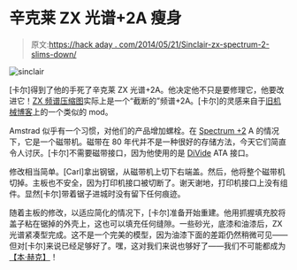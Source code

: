 # 辛克莱 ZX 光谱+2A 瘦身

> 原文:[https://hack aday . com/2014/05/21/Sinclair-zx-spectrum-2-slims-down/](https://hackaday.com/2014/05/21/sinclair-zx-spectrum-2-slims-down/)

![sinclair](../Images/fa9e123572dc95618fc9d022922914b1.png)

[卡尔]得到了他的手死了辛克莱 ZX 光谱+2A。他决定他不只是要修理它，他要改进它！[ZX 频谱压缩图](http://retrotext.blogspot.co.uk/2014/04/zx-spectrum-compact.html)实际上是一个“截断的”频谱+2A。[卡尔]的灵感来自于[旧机械博客](http://oldmachinery.blogspot.fi/2012/09/sinclair-spectrum-128k-2-mini.html)上的一个类似的 mod。

Amstrad 似乎有一个习惯，对他们的产品增加螺栓。在 [Spectrum +2](http://en.wikipedia.org/wiki/ZX_Spectrum#ZX_Spectrum_.2B2) A 的情况下，它是一个磁带机。磁带在 80 年代并不是一种很好的存储方法，今天它们简直令人讨厌。[卡尔]不需要磁带接口，因为他使用的是 [DiVide](http://baze.au.com/divide/) ATA 接口。

修改相当简单。[Carl]拿出钢锯，从磁带机上切下右端盖。然后，他将整个磁带机切掉。主板也不安全，因为打印机接口被切断了。谢天谢地，打印机接口上没有组件。显然[卡尔]带着锯子进城时没有留下任何痕迹。

随着主板的修改，以适应简化的情况下，[卡尔]准备开始重建。他用抓握填充胶将盖子粘在锯掉的外壳上，这也可以填充任何缝隙。一些砂光，底漆和油漆后，ZX 光谱紧凑型完成。这不是一个完美的模型，因为油漆下面的差距仍然稍微可见——但对[卡尔]来说已经足够好了。嘿，这对我们来说也够好了——我们不可能都成为[【本·赫克】](http://hackaday.com/2012/10/24/ben-heck-builds-his-smallest-360-laptop-ever/)！
